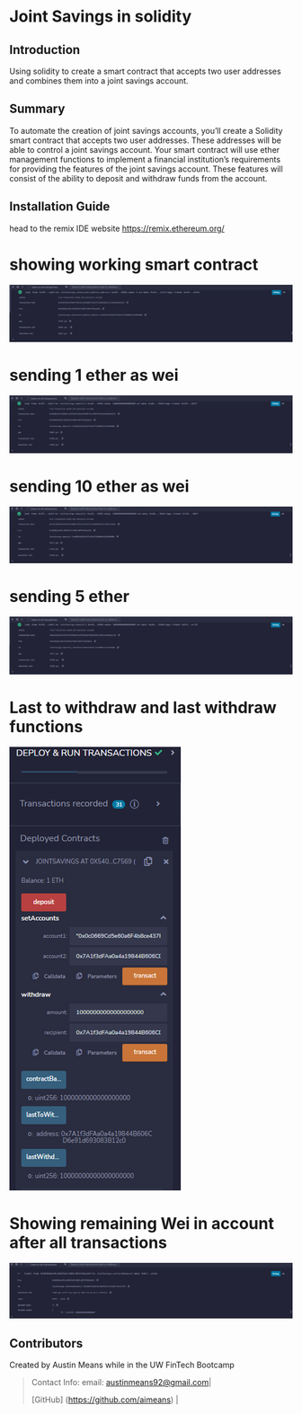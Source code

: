 # Joint Savings in solidity


## Introduction
Using solidity to create a smart contract that accepts two user addresses and combines them into a joint savings account.


## Summary
To automate the creation of joint savings accounts, you’ll create a Solidity smart contract that accepts two user addresses. These addresses will be able to control a joint savings account. Your smart contract will use ether management functions to implement a financial institution’s requirements for providing the features of the joint savings account. These features will consist of the ability to deposit and withdraw funds from the account.


## Installation Guide
head to the remix IDE website https://remix.ethereum.org/

# showing working smart contract
![AppSender](./Execution_results/remix1.png)


# sending 1 ether as wei
![AppReceiver](./Execution_results/remixsending1ether.png)


# sending 10 ether as wei
![AppEverything](./Execution_results/remix10ether.png)

# sending 5 ether 
![AppEverything](./Execution_results/remix5ether.png)

# Last to withdraw and last withdraw functions
![AppEverything](./Execution_results/remixlasttowithdraw2.png)

# Showing remaining Wei in account after all transactions
![AppEverything](./Execution_results/remix1ethremains.png)



## Contributors

Created by Austin Means while in the UW FinTech Bootcamp
> Contact Info:
> email: austinmeans92@gmail.com|
> 
> [GitHub] (https://github.com/aimeans) |
